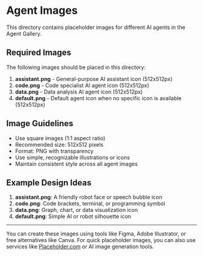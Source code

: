 # Agent Images

This directory contains placeholder images for different AI agents in the Agent Gallery.

## Required Images

The following images should be placed in this directory:

1. **assistant.png** - General-purpose AI assistant icon (512x512px)
2. **code.png** - Code specialist AI agent icon (512x512px)
3. **data.png** - Data analysis AI agent icon (512x512px)
4. **default.png** - Default agent icon when no specific icon is available (512x512px)

## Image Guidelines

- Use square images (1:1 aspect ratio)
- Recommended size: 512x512 pixels
- Format: PNG with transparency
- Use simple, recognizable illustrations or icons
- Maintain consistent style across all agent images

## Example Design Ideas

1. **assistant.png**: A friendly robot face or speech bubble icon
2. **code.png**: Code brackets, terminal, or programming symbol
3. **data.png**: Graph, chart, or data visualization icon
4. **default.png**: Simple AI or robot silhouette icon

---

You can create these images using tools like Figma, Adobe Illustrator, or free alternatives like Canva. 
For quick placeholder images, you can also use services like [Placeholder.com](https://placeholder.com/) or AI image generation tools.
